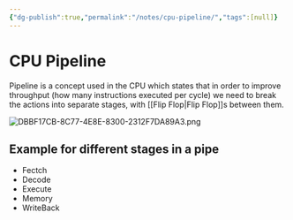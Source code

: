 ```yaml
---
{"dg-publish":true,"permalink":"/notes/cpu-pipeline/","tags":[null]}
---
```




# CPU Pipeline
Pipeline is a concept used in the CPU which states that in order to improve throughput (how many instructions executed per cycle) we need to break the actions into separate stages, with [[Flip Flop\|Flip Flop]]s between them.

![DBBF17CB-8C77-4E8E-8300-2312F7DA89A3.png](/img/user/Assets/DBBF17CB-8C77-4E8E-8300-2312F7DA89A3.png)

## Example for different stages in a pipe
- Fectch
- Decode
- Execute
- Memory
- WriteBack
